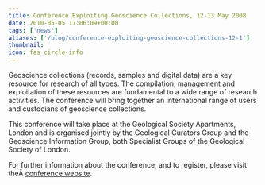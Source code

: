 ```yaml
---
title: Conference Exploiting Geoscience Collections, 12-13 May 2008
date: 2010-05-05 17:06:09+00:00
tags: ['news']
aliases: ['/blog/conference-exploiting-geoscience-collections-12-1']
thumbnail: 
icon: fas circle-info
---
```

Geoscience collections (records, samples and digital data) are a key resource for research of all types. The compilation, management and exploitation of these resources are fundamental to a wide range of research activities. The conference will bring together an international range of users and custodians of geoscience collections.



This conference will take place at the Geological Society Apartments, London and is organised jointly by the Geological Curators Group and the Geoscience Information Group, both Specialist Groups of the Geological Society of London.


For further information about the conference, and to register, please visit theÂ [conference website](http://www.exploitinggeosciencecollections.com).



